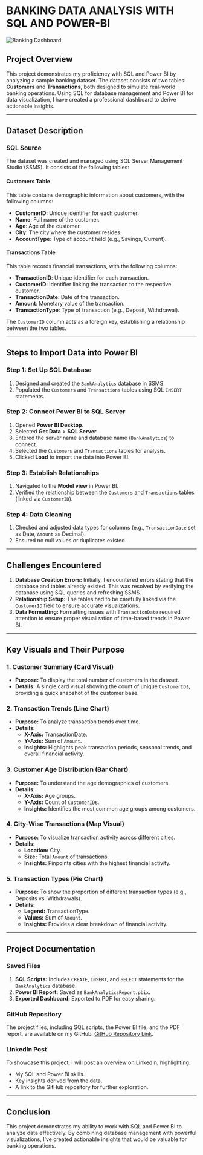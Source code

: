 # BANKING DATA ANALYSIS WITH SQL AND POWER-BI

![Banking Dashboard](PowerBI-Report/Dashboard-Screenshot/dashboard.png)


## Project Overview
This project demonstrates my proficiency with SQL and Power BI by analyzing a sample banking dataset. The dataset consists of two tables: **Customers** and **Transactions**, both designed to simulate real-world banking operations. Using SQL for database management and Power BI for data visualization, I have created a professional dashboard to derive actionable insights.

---

## Dataset Description

### **SQL Source**
The dataset was created and managed using SQL Server Management Studio (SSMS). It consists of the following tables:

#### **Customers Table**
This table contains demographic information about customers, with the following columns:
- **CustomerID**: Unique identifier for each customer.
- **Name**: Full name of the customer.
- **Age**: Age of the customer.
- **City**: The city where the customer resides.
- **AccountType**: Type of account held (e.g., Savings, Current).

#### **Transactions Table**
This table records financial transactions, with the following columns:
- **TransactionID**: Unique identifier for each transaction.
- **CustomerID**: Identifier linking the transaction to the respective customer.
- **TransactionDate**: Date of the transaction.
- **Amount**: Monetary value of the transaction.
- **TransactionType**: Type of transaction (e.g., Deposit, Withdrawal).

The `CustomerID` column acts as a foreign key, establishing a relationship between the two tables.

---

## Steps to Import Data into Power BI

### **Step 1: Set Up SQL Database**
1. Designed and created the `BankAnalytics` database in SSMS.
2. Populated the `Customers` and `Transactions` tables using SQL `INSERT` statements.

### **Step 2: Connect Power BI to SQL Server**
1. Opened **Power BI Desktop**.
2. Selected **Get Data** > **SQL Server**.
3. Entered the server name and database name (`BankAnalytics`) to connect.
4. Selected the `Customers` and `Transactions` tables for analysis.
5. Clicked **Load** to import the data into Power BI.

### **Step 3: Establish Relationships**
1. Navigated to the **Model view** in Power BI.
2. Verified the relationship between the `Customers` and `Transactions` tables (linked via `CustomerID`).

### **Step 4: Data Cleaning**
1. Checked and adjusted data types for columns (e.g., `TransactionDate` set as Date, `Amount` as Decimal).
2. Ensured no null values or duplicates existed.

---

## Challenges Encountered

1. **Database Creation Errors:** Initially, I encountered errors stating that the database and tables already existed. This was resolved by verifying the database using SQL queries and refreshing SSMS.
2. **Relationship Setup:** The tables had to be carefully linked via the `CustomerID` field to ensure accurate visualizations.
3. **Data Formatting:** Formatting issues with `TransactionDate` required attention to ensure proper visualization of time-based trends in Power BI.

---

## Key Visuals and Their Purpose

### **1. Customer Summary (Card Visual)**
- **Purpose:** To display the total number of customers in the dataset.
- **Details:** A single card visual showing the count of unique `CustomerID`s, providing a quick snapshot of the customer base.

### **2. Transaction Trends (Line Chart)**
- **Purpose:** To analyze transaction trends over time.
- **Details:**
  - **X-Axis:** TransactionDate.
  - **Y-Axis:** Sum of `Amount`.
  - **Insights:** Highlights peak transaction periods, seasonal trends, and overall financial activity.

### **3. Customer Age Distribution (Bar Chart)**
- **Purpose:** To understand the age demographics of customers.
- **Details:**
  - **X-Axis:** Age groups.
  - **Y-Axis:** Count of `CustomerID`s.
  - **Insights:** Identifies the most common age groups among customers.

### **4. City-Wise Transactions (Map Visual)**
- **Purpose:** To visualize transaction activity across different cities.
- **Details:**
  - **Location:** City.
  - **Size:** Total `Amount` of transactions.
  - **Insights:** Pinpoints cities with the highest financial activity.

### **5. Transaction Types (Pie Chart)**
- **Purpose:** To show the proportion of different transaction types (e.g., Deposits vs. Withdrawals).
- **Details:**
  - **Legend:** TransactionType.
  - **Values:** Sum of `Amount`.
  - **Insights:** Provides a clear breakdown of financial activity.

---

## Project Documentation

### **Saved Files**
1. **SQL Scripts:** Includes `CREATE`, `INSERT`, and `SELECT` statements for the `BankAnalytics` database.
2. **Power BI Report:** Saved as `BankAnalyticsReport.pbix`.
3. **Exported Dashboard:** Exported to PDF for easy sharing.

### **GitHub Repository**
The project files, including SQL scripts, the Power BI file, and the PDF report, are available on my GitHub: [GitHub Repository Link](https://github.com/cliffordnwanna).

### **LinkedIn Post**
To showcase this project, I will post an overview on LinkedIn, highlighting:
- My SQL and Power BI skills.
- Key insights derived from the data.
- A link to the GitHub repository for further exploration.

---

## Conclusion
This project demonstrates my ability to work with SQL and Power BI to analyze data effectively. By combining database management with powerful visualizations, I’ve created actionable insights that would be valuable for banking operations.


